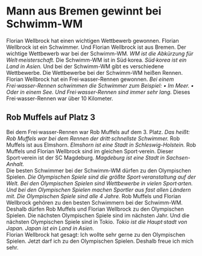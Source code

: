 # Mann aus Bremen gewinnt bei Schwimm-WM

Florian Wellbrock hat einen wichtigen Wettbewerb gewonnen. Florian Wellbrock ist ein Schwimmer. Und Florian Wellbrock ist aus Bremen. Der wichtige Wettbewerb war bei der Schwimm-WM.  *WM ist die Abkürzung für Welt·meisterschaft.*  Die Schwimm-WM ist in Süd·korea.  *Süd·korea ist ein Land in Asien.*  Und bei der Schwimm-WM gibt es verschiedene Wettbewerbe. Die Wettbewerbe bei der Schwimm-WM heißen Rennen. Florian Wellbrock hat ein Frei·wasser-Rennen gewonnen.  *Bei einem Frei·wasser-Rennen schwimmen die Schwimmer zum Beispiel:*  *• Im Meer.*  *• Oder in einem See.*   *Und Frei·wasser-Rennen sind immer sehr lang.*  Dieses Frei·wasser-Rennen war über 10 Kilometer. 

## Rob Muffels auf Platz 3
Bei dem Frei·wasser-Rennen war Rob Muffels auf dem 3. Platz. *Das heißt:*   *Rob Muffels war bei dem Rennen der dritt·schnellste Schwimmer.*  Rob Muffels ist aus Elmshorn.  *Elmshorn ist eine Stadt in Schleswig-Holstein.*  Rob Muffels und Florian Wellbrock sind im gleichen Sport·verein. Dieser Sport·verein ist der SC Magdeburg.  *Magdeburg ist eine Stadt in Sachsen-Anhalt.*  
Die besten Schwimmer bei der Schwimm-WM dürfen zu den Olympischen Spielen.  *Die Olympischen Spiele sind die größte Sport·veranstaltung auf der Welt.*   *Bei den Olympischen Spielen sind Wettbewerbe in vielen Sport·arten.*   *Und bei den Olympischen Spielen machen Sportler aus fast allen Ländern mit.*   *Die Olympischen Spiele sind alle 4 Jahre.*  Rob Muffels und Florian Wellbrock gehören zu den besten Schwimmern bei der Schwimm-WM. Deshalb dürfen Rob Muffels und Florian Wellbrock zu den Olympischen Spielen. Die nächsten Olympischen Spiele sind im nächsten Jahr. Und die nächsten Olympischen Spiele sind in Tokio.  *Tokio ist die Haupt·stadt von Japan.*   *Japan ist ein Land in Asien.*  
Florian Wellbrock hat gesagt: Ich wollte sehr gerne zu den Olympischen Spielen. Jetzt darf ich zu den Olympischen Spielen. Deshalb freue ich mich sehr. 
